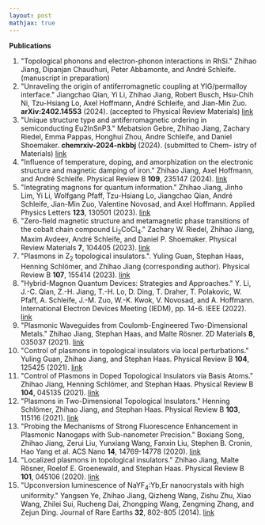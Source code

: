 ```yaml
---
layout: post
mathjax: true
---
```


**Publications**
1. "Topological phonons and electron-phonon interactions in RhSi." Zhihao Jiang, Dipanjan Chaudhuri, Peter Abbamonte, and André Schleife. (manuscript in preparation)
2. "Unraveling the origin of antiferromagnetic coupling at YIG/permalloy interface." Jiangchao Qian, Yi Li, Zhihao Jiang, Robert Busch, Hsu-Chih Ni, Tzu-Hsiang Lo, Axel Hoffmann, André Schleife, and Jian-Min Zuo.  **arXiv:2402.14553** (2024). (accepted to Physical Review Materials) [link](https://arxiv.org/abs/2402.14553)
3. "Unique structure type and antiferromagnetic ordering in semiconducting Eu2InSnP3." Mebatsion Gebre, Zhihao Jiang, Zachary Riedel, Emma Pappas, Honghui Zhou, Andre Schleife, and Daniel Shoemaker. **chemrxiv-2024-nkbbj** (2024). (submitted to Chem- istry of Materials) [link](https://chemrxiv.org/engage/chemrxiv/article-details/665b7f8b91aefa6ce18f6048)
4. "Influence of temperature, doping, and amorphization on the electronic structure and magnetic damping of iron." Zhihao Jiang, Axel Hoffmann, and André Schleife. Physical Review B **109**, 235147 (2024). [link](https://journals.aps.org/prb/abstract/10.1103/PhysRevB.109.235147)
5. "Integrating magnons for quantum information." Zhihao Jiang, Jinho Lim, Yi Li, Wolfgang Pfaff, Tzu-Hsiang Lo, Jiangchao Qian, André Schleife, Jian-Min Zuo, Valentine Novosad, and Axel Hoffmann.  Applied Physics Letters **123**, 130501 (2023). [link](https://pubs.aip.org/aip/apl/article-abstract/123/13/130501/2912767/Integrating-magnons-for-quantum-information?redirectedFrom=fulltext)
6. "Zero-field magnetic structure and metamagnetic phase transitions of the cobalt chain compound Li<sub>2</sub>CoCl<sub>4</sub>." Zachary W. Riedel, Zhihao Jiang, Maxim Avdeev, André Schleife, and Daniel P. Shoemaker.  Physical Review Materials **7**, 104405 (2023). [link](https://journals.aps.org/prmaterials/abstract/10.1103/PhysRevMaterials.7.104405)
7. "Plasmons in Z<sub>2</sub> topological insulators.". Yuling Guan, Stephan Haas, Henning Schlömer, and Zhihao Jiang (corresponding author).  Physical Review B **107**, 155414 (2023). [link](https://journals.aps.org/prb/abstract/10.1103/PhysRevB.107.155414)
8. "Hybrid-Magnon Quantum Devices: Strategies and Approaches." Y. Li, J.-C. Qian, Z.-H. Jiang, T.-H. Lo, D. Ding, T. Draher, T. Polakovic, W. Pfaff, A. Schleife, J.-M. Zuo, W.-K. Kwok, V. Novosad, and A. Hoffmann.  International Electron Devices Meeting (IEDM), pp. 14-6. IEEE (2022). [link](https://ieeexplore.ieee.org/document/10019460)
9. "Plasmonic Waveguides from Coulomb-Engineered Two-Dimensional Metals." Zhihao Jiang, Stephan Haas, and Malte Rösner.  2D Materials **8**, 035037 (2021). [link](https://iopscience.iop.org/article/10.1088/2053-1583/abfedd/meta)
10. "Control of plasmons in topological insulators via local perturbations." Yuling Guan, Zhihao Jiang, and Stephan Haas.  Physical Review B **104**, 125425 (2021). [link](https://journals.aps.org/prb/abstract/10.1103/PhysRevB.104.125425)
11. "Control of Plasmons in Doped Topological Insulators via Basis Atoms." Zhihao Jiang, Henning Schlömer, and Stephan Haas.  Physical Review B **104**, 045135 (2021). [link](https://journals.aps.org/prb/abstract/10.1103/PhysRevB.104.045135)
12. "Plasmons in Two-Dimensional Topological Insulators." Henning Schlömer, Zhihao Jiang, and Stephan Haas.  Physical Review B **103**, 115116 (2021). [link](https://journals.aps.org/prb/abstract/10.1103/PhysRevB.103.115116)
13. "Probing the Mechanisms of Strong Fluorescence Enhancement in Plasmonic Nanogaps with Sub-nanometer Precision." Boxiang Song, Zhihao Jiang, Zerui Liu, Yunxiang Wang, Fanxin Liu, Stephen B. Cronin, Hao Yang et al.  ACS Nano **14**, 14769-14778 (2020). [link](https://pubs.acs.org/doi/abs/10.1021/acsnano.0c01973)
14. "Localized plasmons in topological insulators." Zhihao Jiang, Malte Rösner, Roelof E. Groenewald, and Stephan Haas.  Physical Review B **101**, 045106 (2020). [link](https://journals.aps.org/prb/abstract/10.1103/PhysRevB.101.045106)
15. "Upconversion luminescence of NaYF<sub>4</sub>:Yb,Er nanocrystals with high uniformity." Yangsen Ye, Zhihao Jiang, Qizheng Wang, Zishu Zhu, Xiao Wang, Zhilei Sui, Rucheng Dai, Zhongping Wang, Zengming Zhang, and Zejun Ding.  Journal of Rare Earths **32**, 802-805 (2014). [link](https://www.sciencedirect.com/science/article/abs/pii/S1002072114601447)



